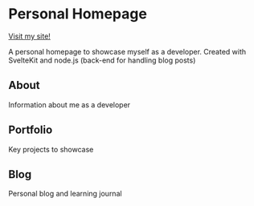 # Personal Homepage

[Visit my site!](https://renewed-hedwiga-niallantony-85e6d38f.koyeb.app)

A personal homepage to showcase myself as a developer. 
Created with SvelteKit and node.js (back-end for handling blog posts)

## About
Information about me as a developer
## Portfolio
Key projects to showcase
## Blog
Personal blog and learning journal
